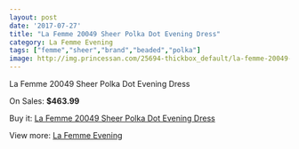 ```yaml
---
layout: post
date: '2017-07-27'
title: "La Femme 20049 Sheer Polka Dot Evening Dress"
category: La Femme Evening
tags: ["femme","sheer","brand","beaded","polka"]
image: http://img.princessan.com/25694-thickbox_default/la-femme-20049-sheer-polka-dot-evening-dress.jpg
---
```

La Femme 20049 Sheer Polka Dot Evening Dress

On Sales: **$463.99**
<a href="https://www.princessan.com/en/la-femme-evening/11758-la-femme-20049-sheer-polka-dot-evening-dress.html"><amp-img layout="responsive" width="600" height="600" src="//img.princessan.com/25694-thickbox_default/la-femme-20049-sheer-polka-dot-evening-dress.jpg" alt="La Femme 20049 Sheer Polka Dot Evening Dress 0" /></a>

Buy it: [La Femme 20049 Sheer Polka Dot Evening Dress](https://www.princessan.com/en/la-femme-evening/11758-la-femme-20049-sheer-polka-dot-evening-dress.html "La Femme 20049 Sheer Polka Dot Evening Dress")

View more: [La Femme Evening](https://www.princessan.com/en/29-la-femme-evening "La Femme Evening")